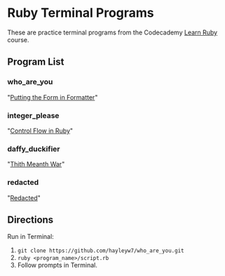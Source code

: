 # Ruby Terminal Programs

These are practice terminal programs from the Codecademy [Learn Ruby](https://www.codecademy.com/learn/learn-ruby) course.

## Program List

### who_are_you

"[Putting the Form in Formatter](https://www.codecademy.com/courses/learn-ruby/lessons/putting-the-form-in-formatter/exercises/what-youll-be-building)"

### integer_please

"[Control Flow in Ruby](https://www.codecademy.com/courses/learn-ruby/lessons/control-flow-in-ruby/exercises/how-it-works)"

### daffy_duckifier

"[Thith Meanth War](https://www.codecademy.com/courses/learn-ruby/lessons/thith-meanth-war/exercises/what-youll-be-building-1)"

### redacted

"[Redacted](https://www.codecademy.com/courses/learn-ruby/lessons/redacted/exercises/what-youll-be-building-2)"

## Directions

Run in Terminal:

1. ```git clone https://github.com/hayleyw7/who_are_you.git```
2. ```ruby <program_name>/script.rb```
3. Follow prompts in Terminal.
